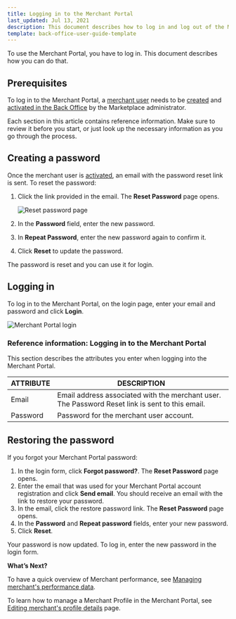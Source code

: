 ```yaml
---
title: Logging in to the Merchant Portal
last_updated: Jul 13, 2021
description: This document describes how to log in and log out of the Merchant Portal.
template: back-office-user-guide-template
---
```


To use the Merchant Portal, you have to log in. This document describes how you can do that.


## Prerequisites

To log in to the Merchant Portal, a [merchant user](/docs/marketplace/user/features/{{page.version}}/marketplace-merchant-feature-overview/merchant-users-overview.html) needs to be [created](/docs/marketplace/user/back-office-user-guides/{{page.version}}/marketplace/merchants/managing-merchant-users.html#creating-a-merchant-user) and [activated in the Back Office](/docs/marketplace/user/back-office-user-guides/{{page.version}}/marketplace/merchants/managing-merchant-users.html#activating-and-deactivating-the-merchant-users) by the Marketplace administrator.

Each section in this article contains reference information. Make sure to review it before you start, or just look up the necessary information as you go through the process.

## Creating a password

Once the merchant user is [activated](/docs/marketplace/user/back-office-user-guides/{{page.version}}/marketplace/merchants/managing-merchant-users.html#activating-and-deactivating-the-merchant-users), an email with the password reset link is sent. To reset the password:

1. Click the link provided in the email. The **Reset Password** page opens.

   ![Reset password page](https://spryker.s3.eu-central-1.amazonaws.com/docs/Marketplace/user+guides/Merchant+Portal+user+guides/Login+and+logout/set-password-for-merchant-portal.png)

2. In the **Password** field, enter the new password.

3. In **Repeat Password**, enter the new password again to confirm it.

4. Click **Reset** to update the password.

The password is reset and you can use it for login.

## Logging in

To log in to the Merchant Portal, on the login page, enter your email and password and click **Login**.

![Merchant Portal login](https://spryker.s3.eu-central-1.amazonaws.com/docs/Marketplace/user+guides/Merchant+Portal+user+guides/Login+and+logout/merchant-portal-login.png)


### Reference information: Logging in to the Merchant Portal

This section describes the attributes you enter when logging into the Merchant Portal.

| ATTRIBUTE | DESCRIPTION  |
| --------- | --------------- |
| Email     | Email address associated with the merchant user. The Password Reset link is sent to this email. |
| Password  | Password for the merchant user account.                      |

## Restoring the password

If you forgot your Merchant Portal password:
1. In the login form, click **Forgot password?**.
  The **Reset Password** page opens.
2. Enter the email that was used for your Merchant Portal account registration and click **Send email**.
You should receive an email with the link to restore your password.
3. In the email, click the restore password link.
The **Reset Password** page opens.
4. In the **Password** and **Repeat password** fields, enter your new password.
5. Click **Reset**.

Your password is now updated. To log in, enter the new password in the login form.


<!---
## Logging out of the Merchant Portal

To log out, in the top right corner of the Merchant Portal, click the user icon and then click **Logout**.

![Logout of Merchant Portal](https://spryker.s3.eu-central-1.amazonaws.com/docs/Marketplace/user+guides/Merchant+Portal+user+guides/Login+and+logout/log-out-of-the-merchant-portal.gif)
-->

**What’s Next?**

To have a quick overview of Merchant performance, see [Managing merchant's performance data](/docs/marketplace/user/merchant-portal-user-guides/{{page.version}}/dashboard/managing-merchants-performance-data.html).

To learn how to manage a Merchant Profile in the Merchant Portal, see [Editing merchant's profile details](/docs/marketplace/user/merchant-portal-user-guides/{{page.version}}/profile/editing-merchants-profile-details.html) page.
